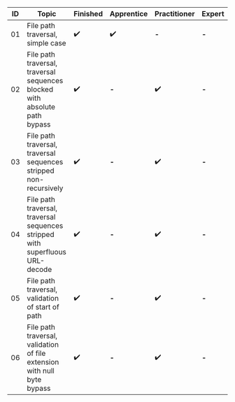 | ID| Topic | Finished   | Apprentice   | Practitioner | Expert |
| -- | --------- | ----------------- | ---------- | ------------ | -------- |
| 01   | File path traversal, simple case| ✔️| ✔️|**-**|**-**|
| 02   | File path traversal, traversal sequences blocked with absolute path bypass| ✔️|**-**| ✔️|**-**|
| 03   | File path traversal, traversal sequences stripped non-recursively| ✔️|    **-**| ✔️|**-**|
| 04   | File path traversal, traversal sequences stripped with superfluous URL-decode| ✔️|**-**| ✔️|**-**|
| 05   | File path traversal, validation of start of path| ✔️|**-**| ✔️|**-**|
| 06   | File path traversal, validation of file extension with null byte bypass| ✔️|**-**| ✔️|**-**|

